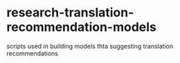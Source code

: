 # research-translation-recommendation-models
scripts used in building models thta suggesting translation recommendations
